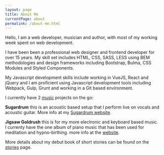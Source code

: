 ```yaml
---
layout: page
title: About Me
currentPage: about
permalink: /about-me.html
---
```


Hello, I am a web developer, musician and author, with most of my working week spent on web development. 

I have been been a professional web designer and frontend developer for over 15 years. My skill set includes HTML, CSS, SASS, LESS using BEM methodologies and design frameworks including Bootstrap, Bulma, CSS Modules and Styled Components. 

My Javascript development skills include working in VueJS, React and jQuery and I am proficient using Javascript development tools including Webpack, Gulp, Grunt and working in a Git based environment.

I currently have 2 [music](/music.html) projects on the go: 

**Sugardrum** this is an acoustic based setup that I perform live on vocals and acoustic guitar. More info at my [Sugardrum website](https://sugardrum.com).

**Jigsaw Goldrush** this is for my more electronic and keyboard based music. I currenty have the one album of piano music that has been used for meditation and hypno-birthing. more info at the [website](https://www.jigsawgoldrush.com).

More details about my debut book of short stories can be found on the [stories](/stories.html) page.

							
